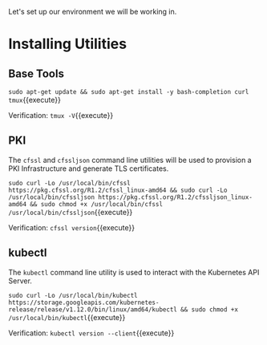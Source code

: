 Let's set up our environment we will be working in.

# Installing Utilities

## Base Tools

`sudo apt-get update && sudo apt-get install -y bash-completion curl tmux`{{execute}}

Verification: `tmux -V`{{execute}}

## PKI

The `cfssl` and `cfssljson` command line utilities will be used to provision a PKI Infrastructure and generate TLS certificates.

`sudo curl -Lo /usr/local/bin/cfssl https://pkg.cfssl.org/R1.2/cfssl_linux-amd64 && sudo curl -Lo /usr/local/bin/cfssljson https://pkg.cfssl.org/R1.2/cfssljson_linux-amd64 && sudo chmod +x /usr/local/bin/cfssl /usr/local/bin/cfssljson`{{execute}}

Verification: `cfssl version`{{execute}}

## kubectl

The `kubectl` command line utility is used to interact with the Kubernetes API Server.

`sudo curl -Lo /usr/local/bin/kubectl https://storage.googleapis.com/kubernetes-release/release/v1.12.0/bin/linux/amd64/kubectl && sudo chmod +x /usr/local/bin/kubectl`{{execute}}

Verification: `kubectl version --client`{{execute}}
